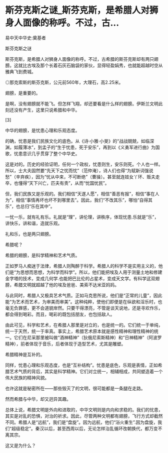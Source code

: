 # 斯芬克斯之谜_斯芬克斯，是希腊人对狮身人面像的称呼。不过，古...

易中天中华史:奠基者

斯芬克斯之谜

斯芬克斯，是希腊人对狮身人面像的称呼。不过，古希腊的斯芬克斯却有两只翅膀。这就比古埃及那个长着石灰石脑袋的家伙，显得轻盈娟秀，也就能超越时空从雅典飞到费城。

◎那克索斯的斯芬克斯，公元前560年，大理石，高2.25米。

翅膀，是重要的。

是啊，没有翅膀就不能飞。但怎样飞翔，却还要看是什么样的翅膀。伊斯兰文明此刻还没有产生，这里只说希腊和中华。

[3]

中华的翅膀，是忧患心理和乐观态度。

的确，忧患是我们民族文化的底色。从《诗·小雅·小旻》的“战战兢兢，如临深渊，如履薄冰”，到孟子的“生于忧患，死于安乐”，再到以《义勇军进行曲》为国歌，忧患意识几乎贯穿了整个中华史。

这是对的。历史的经验证明，任何一个政权，忧患则生，安乐则死。个人也一样。所以，士大夫固然要“先天下之忧而忧”（范仲淹），诗人们也得“为赋新词强说愁”（辛弃疾），因为“忧从中来，不可断绝”（曹操）。甚至就连妓女丫环、贩夫走卒，也懂得“天下兴亡，匹夫有责”，从而“忧国忧民”。

但，我们民族又是乐观的。我们相信“天遂人愿”，相信“善恶有报”，相信“事在人为”，相信“事情再坏也坏不到哪里去”。因此，我们“不改其乐”，哪怕“自得其乐”，也总归“乐在其中”。

一忧一乐，就有礼有乐。礼就是“理”，讲伦理，讲秩序，体现忧患.乐就是“乐”，讲快乐，讲和谐，造就乐观。

礼和乐，也是两只翅膀。

希腊呢？

希腊的翅膀，是科学精神和艺术气质。

正如罗马人痴迷于法律，希腊人则陶醉于科学。希腊人的科学不是实用主义的，他们是“为思想而思想，为科学而科学”。所以，他们能把埃及人用于测量土地和修建金字塔的技术，变成几何学.也能把巴比伦的占星术，变成天文学。有科学这双翅膀，希腊文明就超越了他的埃及爸爸、美索不达米亚妈妈。

与此同时，希腊人又极具艺术气质。正如马克思所说，他们是“正常的儿童”，因此能“为艺术而艺术，为审美而审美”。这种纯粹，使他们即便是在纵欲和淫乐时，也毫无负罪感，更不会道貌岸然。只要干得漂亮，不管是谈天说地，还是寻欢作乐，都会得到喝彩。而且，喝彩的既包括朋友，也包括敌人。

由此可见，科学和艺术，在希腊人那里是对立的，也是统一的。它们统一于单纯，统一于天然，统一于率真。事实上，希腊艺术原本就是感性精神和理性精神的统一。它们在尼采那里被叫做“酒神精神”（狄俄尼索斯精神）和“日神精神”（阿波罗精神），前者体现于音乐，后者体现于造型艺术，尤其是雕塑。

希腊精神是互补的。

同样，忧患心理和乐观态度，也是“互补结构”。忧患是底色，乐观是表情，正如希腊艺术气质的背后，其实是科学精神。它们对立统一，相辅相成，共同塑造着一个伟大民族的精神风貌。

也许这就是秘密所在——那些毁灭了的文明，很可能都是一条腿在走路。

然而希腊与中华，却又迥异其趣。

总体上说，希腊文明是外向和进取的，中华文明则是内向和求稳的。我们的忧患，其实是对乱的恐惧，对治的祈求。因此，尽管两种文明都有翅膀，飞行方式却截然不同。希腊人是“远航”，我们是“盘旋”。因为远航，他们“浴火重生”.因为盘旋，我们“超级稳定”。秦汉以后，甚至西周以后，无论怎样治乱循环改朝换代，都万变不离其宗。

这又是为什么？